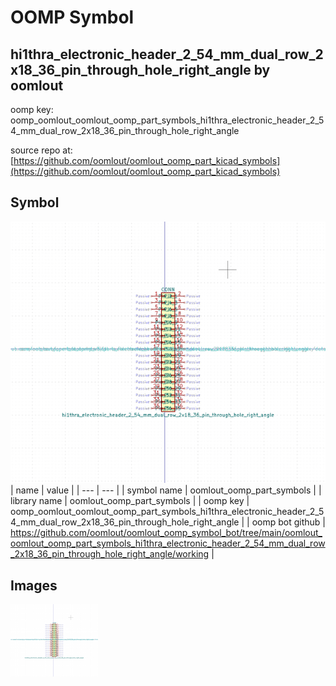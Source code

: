 # OOMP Symbol  
## hi1thra_electronic_header_2_54_mm_dual_row_2x18_36_pin_through_hole_right_angle  by oomlout  
  
oomp key: oomp_oomlout_oomlout_oomp_part_symbols_hi1thra_electronic_header_2_54_mm_dual_row_2x18_36_pin_through_hole_right_angle  
  
source repo at: [https://github.com/oomlout/oomlout_oomp_part_kicad_symbols](https://github.com/oomlout/oomlout_oomp_part_kicad_symbols)  
## Symbol  
  
[![working.png](working_600.png)](working.png)  
| name | value | 
| --- | --- | 
| symbol name | oomlout_oomp_part_symbols | 
| library name | oomlout_oomp_part_symbols | 
| oomp key | oomp_oomlout_oomlout_oomp_part_symbols_hi1thra_electronic_header_2_54_mm_dual_row_2x18_36_pin_through_hole_right_angle | 
| oomp bot github | https://github.com/oomlout/oomlout_oomp_symbol_bot/tree/main/oomlout_oomlout_oomp_part_symbols_hi1thra_electronic_header_2_54_mm_dual_row_2x18_36_pin_through_hole_right_angle/working | 
## Images  
  
[![working.png](working_140.png)](working.png)  
